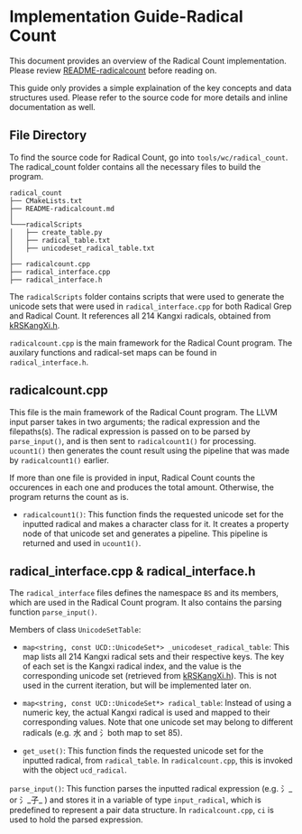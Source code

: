 # Implementation Guide-Radical Count

This document provides an overview of the Radical Count implementation. Please review [README-radicalcount](https://cs-git-research.cs.surrey.sfu.ca/cameron/parabix-devel/blob/delta-radicalgrep/tools/wc/radical_count/README-radicalcount.md) before reading on.

This guide only provides a simple explaination of the key concepts and data structures used. Please refer to the source code for more details and inline documentation as well.

## **File Directory**
To find the source code for Radical Count, go into `tools/wc/radical_count`. The radical_count folder contains all the necessary files to build the program.

```
radical_count
├── CMakeLists.txt
├── README-radicalcount.md    
│   
└───radicalScripts
│   ├── create_table.py
│   ├── radical_table.txt
│   ├── unicodeset_radical_table.txt
│   
├── radicalcount.cpp
├── radical_interface.cpp
├── radical_interface.h
```
The `radicalScripts` folder contains scripts that were used to generate the unicode sets that were used in `radical_interface.cpp` for both Radical Grep and Radical Count. It references all 214 Kangxi radicals, obtained from [kRSKangXi.h](https://cs-git-research.cs.surrey.sfu.ca/cameron/parabix-devel/blob/delta-radicalgrep/include/unicode/data/kRSKangXi.h).

`radicalcount.cpp` is the main framework for the Radical Count program. The auxilary functions and radical-set maps can be found in `radical_interface.h`.

## **radicalcount.cpp**

This file is the main framework of the Radical Count program. The LLVM input parser takes in two arguments; the radical expression and the filepaths(s). The radical expression is passed on to be parsed by `parse_input()`, and is then sent to `radicalcount1()` for processing.  `ucount1()` then generates the count result using the pipeline that was made by `radicalcount1()` earlier.

If more than one file is provided in input, Radical Count counts the occurences in each one and produces the total amount. Otherwise, the program returns the count as is.

* `radicalcount1()`:
 This function finds the requested unicode set for the inputted radical and makes a character class for it. It creates a property node of that unicode set and generates a pipeline. This pipeline is returned and used in `ucount1()`.

## **radical_interface.cpp & radical_interface.h**

The `radical_interface` files defines the namespace `BS` and its members, which are used in the Radical Count program. It also contains the parsing function `parse_input()`.

Members of class `UnicodeSetTable`:

* `map<string, const UCD::UnicodeSet*> _unicodeset_radical_table`: 
This map lists all 214 Kangxi radical sets and their respective keys. The key of each set is the Kangxi radical index, and the value is the corresponding unicode set (retrieved from [kRSKangXi.h](https://cs-git-research.cs.surrey.sfu.ca/cameron/parabix-devel/blob/delta-radicalgrep/include/unicode/data/kRSKangXi.h)). This is not used in the current iteration, but will be implemented later on. 

* `map<string, const UCD::UnicodeSet*> radical_table`:
Instead of using a numeric key, the actual Kangxi radical is used and mapped to their corresponding values. Note that one unicode set may belong to different radicals (e.g. 水 and 氵both map to set 85).

* `get_uset()`:
This function finds the requested unicode set for the inputted radical, from `radical_table`. In `radicalcount.cpp`, this is invoked with the object `ucd_radical`.

`parse_input()`:
This function parses the inputted radical expression (e.g. 氵_ or 氵_子_ ) and stores it in a variable of type `input_radical`, which is predefined to represent a pair data structure. In `radicalcount.cpp`, `ci` is used to hold the parsed expression.


